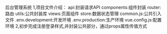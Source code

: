 后台管理系统
1,项目文件介绍：
api:封装请求API
components:组件封装
router:路由
utils:公共封装库
views:页面组件
store:数据状态管理
common.js:公共引入文件
.env.development:开发环境
.env.production:生产环境
vue.config.js:配置环境
2,初步完成注册登录样式,并封装公共部分，通过props属性传值方式
